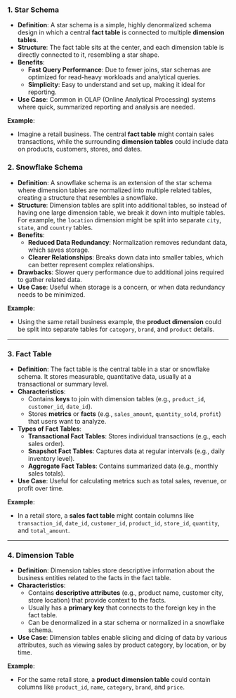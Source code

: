 ### 1. **Star Schema**
- **Definition**: A star schema is a simple, highly denormalized schema design in which a central **fact table** is connected to multiple **dimension tables**.
- **Structure**: The fact table sits at the center, and each dimension table is directly connected to it, resembling a star shape.
- **Benefits**:
    - **Fast Query Performance**: Due to fewer joins, star schemas are optimized for read-heavy workloads and analytical queries.
    - **Simplicity**: Easy to understand and set up, making it ideal for reporting.
- **Use Case**: Common in OLAP (Online Analytical Processing) systems where quick, summarized reporting and analysis are needed.

**Example**:
- Imagine a retail business. The central **fact table** might contain sales transactions, while the surrounding **dimension tables** could include data on products, customers, stores, and dates.


### 2. **Snowflake Schema**
- **Definition**: A snowflake schema is an extension of the star schema where dimension tables are normalized into multiple related tables, creating a structure that resembles a snowflake.
- **Structure**: Dimension tables are split into additional tables, so instead of having one large dimension table, we break it down into multiple tables. For example, the `location` dimension might be split into separate `city`, `state`, and `country` tables.
- **Benefits**:
    - **Reduced Data Redundancy**: Normalization removes redundant data, which saves storage.
    - **Clearer Relationships**: Breaks down data into smaller tables, which can better represent complex relationships.
- **Drawbacks**: Slower query performance due to additional joins required to gather related data.
- **Use Case**: Useful when storage is a concern, or when data redundancy needs to be minimized.

**Example**:
- Using the same retail business example, the **product dimension** could be split into separate tables for `category`, `brand`, and `product` details.
---

### 3. **Fact Table**
- **Definition**: The fact table is the central table in a star or snowflake schema. It stores measurable, quantitative data, usually at a transactional or summary level.
- **Characteristics**:
    - Contains **keys** to join with dimension tables (e.g., `product_id`, `customer_id`, `date_id`).
    - Stores **metrics** or **facts** (e.g., `sales_amount`, `quantity_sold`, `profit`) that users want to analyze.
- **Types of Fact Tables**:
    - **Transactional Fact Tables**: Stores individual transactions (e.g., each sales order).
    - **Snapshot Fact Tables**: Captures data at regular intervals (e.g., daily inventory level).
    - **Aggregate Fact Tables**: Contains summarized data (e.g., monthly sales totals).
- **Use Case**: Useful for calculating metrics such as total sales, revenue, or profit over time.

**Example**:
- In a retail store, a **sales fact table** might contain columns like `transaction_id`, `date_id`, `customer_id`, `product_id`, `store_id`, `quantity`, and `total_amount`.

---

### 4. **Dimension Table**
- **Definition**: Dimension tables store descriptive information about the business entities related to the facts in the fact table.
- **Characteristics**:
    - Contains **descriptive attributes** (e.g., product name, customer city, store location) that provide context to the facts.
    - Usually has a **primary key** that connects to the foreign key in the fact table.
    - Can be denormalized in a star schema or normalized in a snowflake schema.
- **Use Case**: Dimension tables enable slicing and dicing of data by various attributes, such as viewing sales by product category, by location, or by time.

**Example**:
- For the same retail store, a **product dimension table** could contain columns like `product_id`, `name`, `category`, `brand`, and `price`.